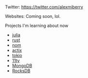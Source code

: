 Twitter: https://twitter.com/alexmiberry

Websites: Coming soon, lol.

Projects I'm learning about now
 * [julia](https://julialang.org)
 * [rust](https://rust-lang.org/)
 * [nom](https://github.com/Geal/nom)
 * [actix](https://actix.rs/)
 * [tokio](https://tokio.rs/)
 * [11ty](https://www.11ty.dev/)
 * [MongoDB](https://www.mongodb.com/)
 * [RocksDB](https://rocksdb.org/)
